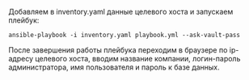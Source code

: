 Добавляем в inventory.yaml данные целевого хоста и запускаем плейбук:
```
ansible-playbook -i inventory.yaml playbook.yml --ask-vault-pass
```
После завершения работы плейбука переходим в браузере по ip-адресу целевого 
хоста, вводим название компании, логин-пароль администратора, имя пользователя 
и пароль к базе данных.


